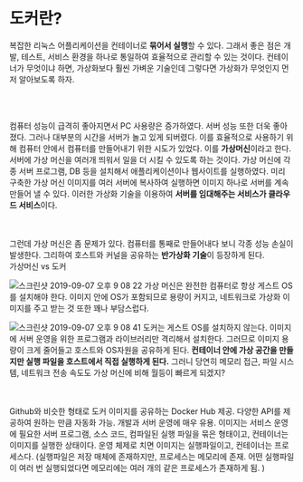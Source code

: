 # 도커란?

복잡한 리눅스 어플리케이션을 컨테이너로 **묶어서 실행**할 수 있다. 그래서 좋은 점은 개발, 테스트, 서비스 환경을 하나로 통일하여 효율적으로 관리할 수 있는 것이다. 
컨테이너가 무엇이냐 하면, 가상화보다 훨씬 가벼운 기술인데 그렇다면 가상화가 무엇인지 먼저 알아보도록 하자. 

<br/><br/>

컴퓨터 성능이 급격히 좋아지면서 PC 사용량은 증가하였다. 서버 성능 또한 더욱 좋아졌다. 그러나 대부분의 시간을 서버가 놀고 있게 되버렸다. 이를 효율적으로 사용하기 위해  컴퓨터 안에서 컴퓨터를 만들어내기 위한 시도가 있었다. 이를 **가상머신**이라고 한다. 서버에 가상 머신을 여러개 띄워서 일을 더 시킬 수 있도록 하는 것이다. 가상 머신에 각종 서버 프로그램, DB 등을 설치해서 애플리케이션이나 웹사이트를 실행하였다. 미리 구축한 가상 머신 이미지를 여러 서버에  복사하여 실행하면 이미지 하나로  서버를 계속 만들어 낼  수 있다. 이러한 가상화 기술을 이용하여 **서버를 임대해주는 서비스가 클라우드  서비스**이다.

<br/><br/>
 그런데  가상 머신은 좀 문제가 있다. 컴퓨터를 통째로 만들어내다 보니 각종 성능 손실이 발생한다. 그리하여 호스트와 커널을 공유하는 **반가상화 기술**이 등장하게 된다.  
 가상머신 vs 도커
 
 ![스크린샷 2019-09-07 오후 9 08 22](https://user-images.githubusercontent.com/44438752/64474735-b2c33700-d1b3-11e9-9785-4e94dd14d8c4.png)
 가상 머신은 완전한 컴퓨터로 항상 게스트 OS를 설치해야 한다. 이미지 안에 OS가 포함되므로 용량이 커지고, 네트워크로 가상화 이미지를 주고 받는 것 또한 꽤나 부담스럽다.
 
 ![스크린샷 2019-09-07 오후 9 08 41](https://user-images.githubusercontent.com/44438752/64474736-b3f46400-d1b3-11e9-8c5b-ba97eed64395.png)
 도커는 게스트 OS를 설치하지 않는다. 이미지에 서버 운영을 위한 프로그램과 라이브러리만 격리해서 설치한다. 그러므로 이미지 용량이 크게 줄어들고 호스트와 OS자원을 공유하게 된다. **컨테이너 안에 가상 공간을 만들지만 실행 파일을 호스트에서 직접 실행하게 된다.** 그러니 당연히 메모리 접근, 파일 시스템, 네트워크 전송 속도도 가상 머신에 비해 월등이 빠르게 되겠지? 
 
 <br/><br/>
 Github와 비슷한 형태로 도커 이미지를 공유하는 Docker Hub 제공. 다양한 API를 제공하여 원하는 만큼 자동화 가능. 개발과 서버 운영에 매우 유용.
 이미지는 서비스 운영에 필요한 서버 프로그램, 소스 코드, 컴파일된 실행 파일을 묶은 형태이고, 컨테이너는 이미지를 실행한 상태이다. 운영 체제로 치면 이미지는 실행파일이고, 컨테이너는 프로세스다. (실행파일은 저장 매체에 존재하지만, 프로세스는 메모리에 존재. 어떤 실행파일이 여러 번 실행되었다면 메모리에는 여러 개의 같은 프로세스가 존재하게 됨. )
